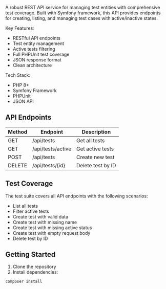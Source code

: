A robust REST API service for managing test entities with comprehensive test coverage. Built with Symfony framework, this API provides endpoints for creating, listing, and managing test cases with active/inactive states.

Key Features:
- RESTful API endpoints
- Test entity management
- Active tests filtering
- Full PHPUnit test coverage
- JSON response format
- Clean architecture

Tech Stack:
- PHP 8+
- Symfony Framework
- PHPUnit
- JSON API

## API Endpoints

| Method | Endpoint | Description |
|--------|----------|-------------|
| GET    | /api/tests | Get all tests |
| GET    | /api/tests/active | Get active tests |
| POST   | /api/tests | Create new test |
| DELETE | /api/tests/{id} | Delete test by ID |

## Test Coverage

The test suite covers all API endpoints with the following scenarios:

- List all tests
- Filter active tests
- Create test with valid data
- Create test with missing name
- Create test with missing active status
- Create test with empty request body
- Delete test by ID

## Getting Started

1. Clone the repository
2. Install dependencies:
```bash
composer install
